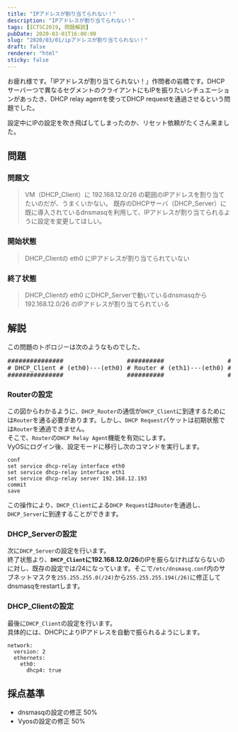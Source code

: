 ```yaml
---
title: "IPアドレスが割り当てられない！"
description: "IPアドレスが割り当てられない！"
tags: [ICTSC2019, 問題解説]
pubDate: 2020-03-01T16:00:00
slug: "2020/03/01/ipアドレスが割り当てられない！"
draft: false
renderer: "html"
sticky: false
---
```


<p>お疲れ様です。「IPアドレスが割り当てられない！」作問者の岩橋です。DHCPサーバ一つで異なるセグメントのクライアントにもIPを振りたいシチュエーションがあったき、DHCP relay agentを使ってDHCP requestを通過させるという問題でした。</p>

<p>設定中にIPの設定を吹き飛ばしてしまったのか、リセット依頼がたくさん来ました。</p>

<h2 id="%E5%95%8F%E9%A1%8C">問題&nbsp;<a href="https://wiki.icttoracon.net/ictsc2019/problems/iwancof%3Adhcp_relay_agent/blog/#%E5%95%8F%E9%A1%8C"></a>&nbsp;</h2>

<h3 id="%E5%95%8F%E9%A1%8C%E6%96%87">問題文&nbsp;<a href="https://wiki.icttoracon.net/ictsc2019/problems/iwancof%3Adhcp_relay_agent/blog/#%E5%95%8F%E9%A1%8C%E6%96%87"></a>&nbsp;</h3>

<blockquote class="wp-block-quote"><p>VM（DHCP_Client）に 192.168.12.0/26 の範囲のIPアドレスを割り当てたいのだが、うまくいかない。 既存のDHCPサーバ（DHCP_Server）に既に導入されているdnsmasqを利用して、IPアドレスが割り当てられるように設定を変更してほしい。</p></blockquote>

<h3 id="%E9%96%8B%E5%A7%8B%E7%8A%B6%E6%85%8B">開始状態&nbsp;<a href="https://wiki.icttoracon.net/ictsc2019/problems/iwancof%3Adhcp_relay_agent/blog/#%E9%96%8B%E5%A7%8B%E7%8A%B6%E6%85%8B"></a>&nbsp;</h3>

<blockquote class="wp-block-quote"><p>DHCP_Clientの eth0 にIPアドレスが割り当てられていない</p></blockquote>

<h3 id="%E7%B5%82%E4%BA%86%E7%8A%B6%E6%85%8B">終了状態&nbsp;<a href="https://wiki.icttoracon.net/ictsc2019/problems/iwancof%3Adhcp_relay_agent/blog/#%E7%B5%82%E4%BA%86%E7%8A%B6%E6%85%8B"></a>&nbsp;</h3>

<blockquote class="wp-block-quote"><p>DHCP_Clientの eth0 にDHCP_Serverで動いているdnsmasqから 192.168.12.0/26 のIPアドレスが割り当てられている</p></blockquote>

<h2 id="%E8%A7%A3%E8%AA%AC">解説&nbsp;<a href="https://wiki.icttoracon.net/ictsc2019/problems/iwancof%3Adhcp_relay_agent/blog/#%E8%A7%A3%E8%AA%AC"></a>&nbsp;</h2>

<p>この問題のトポロジーは次のようなものでした、</p>

<pre class="wp-block-preformatted">###############                 ##########                 ###############
# DHCP_Client # (eth0)---(eth0) # Router # (eth1)---(eth0) # DHCP_Server #
###############                 ##########                 ###############</code></pre>

<h3 id="Router%E3%81%AE%E8%A8%AD%E5%AE%9A">Routerの設定&nbsp;<a href="https://wiki.icttoracon.net/ictsc2019/problems/iwancof%3Adhcp_relay_agent/blog/#Router%E3%81%AE%E8%A8%AD%E5%AE%9A"></a>&nbsp;</h3>

<p>この図からわかるように、<code>DHCP_Router</code>の通信が<code>DHCP_Client</code>に到達するためには<code>Router</code>を通る必要があります。しかし、<code>DHCP Request</code>パケットは初期状態では<code>Router</code>を通過できません。<br>そこで、<code>Router</code>の<code>DHCP Relay Agent</code>機能を有効にします。<br>VyOSにログイン後、設定モードに移行し次のコマンドを実行します。</p>

<div class="wp-block-syntaxhighlighter-code "><pre><code>conf
set service dhcp-relay interface eth0
set service dhcp-relay interface eth1
set service dhcp-relay server 192.168.12.193
commit
save
</code></pre></div>

<p>この操作により、<code>DHCP_Client</code>による<code>DHCP Request</code>は<code>Router</code>を通過し、<code>DHCP_Server</code>に到達することができます。</p>

<h3 id="DHCP_Server%E3%81%AE%E8%A8%AD%E5%AE%9A">DHCP_Serverの設定&nbsp;<a href="https://wiki.icttoracon.net/ictsc2019/problems/iwancof%3Adhcp_relay_agent/blog/#DHCP_Server%E3%81%AE%E8%A8%AD%E5%AE%9A"></a>&nbsp;</h3>

<p>次に<code>DHCP_Server</code>の設定を行います。<br>終了状態より、<strong><code>DHCP_Client</code>に192.168.12.0/26</strong>のIPを振らなければならないのに対し、既存の設定では/24になっています。そこで<code>/etc/dnsmasq.conf</code>内のサブネットマスクを<code>255.255.255.0(/24)</code>から<code>255.255.255.194(/26)</code>に修正してdnsmasqをrestartします。</p>

<h3 id="DHCP_Client%E3%81%AE%E8%A8%AD%E5%AE%9A">DHCP_Clientの設定&nbsp;<a href="https://wiki.icttoracon.net/ictsc2019/problems/iwancof%3Adhcp_relay_agent/blog/#DHCP_Client%E3%81%AE%E8%A8%AD%E5%AE%9A"></a>&nbsp;</h3>

<p>最後に<code>DHCP_Client</code>の設定を行います。<br>具体的には、DHCPによりIPアドレスを自動で振られるようにします。</p>

<div class="wp-block-syntaxhighlighter-code "><pre><code>network:
  version: 2
  ethernets:
    eth0:
      dhcp4: true
</code></pre></div>

<h2 id="%E6%8E%A1%E7%82%B9%E5%9F%BA%E6%BA%96">採点基準&nbsp;<a href="https://wiki.icttoracon.net/ictsc2019/problems/iwancof%3Adhcp_relay_agent/blog/#%E6%8E%A1%E7%82%B9%E5%9F%BA%E6%BA%96"></a>&nbsp;</h2>

<ul><li>dnsmasqの設定の修正 50%</li><li>Vyosの設定の修正 50%</li></ul>
